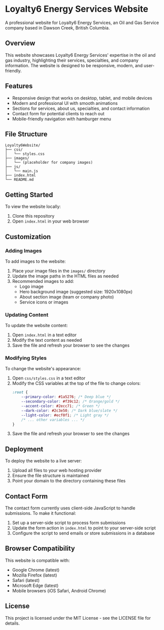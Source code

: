 # Loyalty6 Energy Services Website

A professional website for Loyalty6 Energy Services, an Oil and Gas Service company based in Dawson Creek, British Columbia.

## Overview

This website showcases Loyalty6 Energy Services' expertise in the oil and gas industry, highlighting their services, specialties, and company information. The website is designed to be responsive, modern, and user-friendly.

## Features

- Responsive design that works on desktop, tablet, and mobile devices
- Modern and professional UI with smooth animations
- Sections for services, about us, specialties, and contact information
- Contact form for potential clients to reach out
- Mobile-friendly navigation with hamburger menu

## File Structure

```
Loyalty6Website/
├── css/
│   └── styles.css
├── images/
│   └── (placeholder for company images)
├── js/
│   └── main.js
├── index.html
└── README.md
```

## Getting Started

To view the website locally:

1. Clone this repository
2. Open `index.html` in your web browser

## Customization

### Adding Images

To add images to the website:

1. Place your image files in the `images/` directory
2. Update the image paths in the HTML files as needed
3. Recommended images to add:
   - Logo image
   - Hero background image (suggested size: 1920x1080px)
   - About section image (team or company photo)
   - Service icons or images

### Updating Content

To update the website content:

1. Open `index.html` in a text editor
2. Modify the text content as needed
3. Save the file and refresh your browser to see the changes

### Modifying Styles

To change the website's appearance:

1. Open `css/styles.css` in a text editor
2. Modify the CSS variables at the top of the file to change colors:
   ```css
   :root {
       --primary-color: #1a5276; /* Deep blue */
       --secondary-color: #f39c12; /* Orange/gold */
       --accent-color: #2ecc71; /* Green */
       --dark-color: #2c3e50; /* Dark blue/slate */
       --light-color: #ecf0f1; /* Light gray */
       /* ... other variables ... */
   }
   ```
3. Save the file and refresh your browser to see the changes

## Deployment

To deploy the website to a live server:

1. Upload all files to your web hosting provider
2. Ensure the file structure is maintained
3. Point your domain to the directory containing these files

## Contact Form

The contact form currently uses client-side JavaScript to handle submissions. To make it functional:

1. Set up a server-side script to process form submissions
2. Update the form action in `index.html` to point to your server-side script
3. Configure the script to send emails or store submissions in a database

## Browser Compatibility

This website is compatible with:
- Google Chrome (latest)
- Mozilla Firefox (latest)
- Safari (latest)
- Microsoft Edge (latest)
- Mobile browsers (iOS Safari, Android Chrome)

## License

This project is licensed under the MIT License - see the LICENSE file for details.

